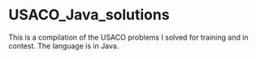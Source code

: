 # USACO_Java_solutions
This is a compilation of the USACO problems I solved for training and in contest. The language is in Java.
